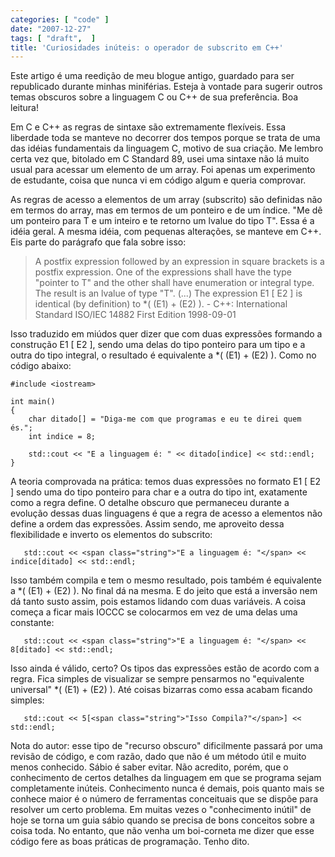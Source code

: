 ```yaml
---
categories: [ "code" ]
date: "2007-12-27"
tags: [ "draft",  ]
title: 'Curiosidades inúteis: o operador de subscrito em C++'
---
```

Este artigo é uma reedição de meu blogue antigo, guardado para ser republicado durante minhas miniférias. Esteja à vontade para sugerir outros temas obscuros sobre a linguagem C ou C++ de sua preferência. Boa leitura!


Em C e C++ as regras de sintaxe são extremamente flexíveis. Essa liberdade toda se manteve no decorrer dos tempos porque se trata de uma das idéias fundamentais da linguagem C, motivo de sua criação. Me lembro certa vez que, bitolado em C Standard 89, usei uma sintaxe não lá muito usual para acessar um elemento de um array. Foi apenas um experimento de estudante, coisa que nunca vi em código algum e queria comprovar.


As regras de acesso a elementos de um array (subscrito) são definidas não em termos do array, mas em termos de um ponteiro e de um índice. "Me dê um ponteiro para T e um inteiro e te retorno um lvalue do tipo T". Essa é a idéia geral. A mesma idéia, com pequenas alterações, se manteve em C++. Eis parte do parágrafo que fala sobre isso:

> A postfix expression followed by an expression in square brackets is a postfix expression. One of the expressions shall have the type "pointer to T" and the other shall have enumeration or integral type. The result is an lvalue of type "T". (...) The expression E1 [ E2 ] is identical (by definition) to *( (E1) + (E2) ). - C++: International Standard ISO/IEC 14882 First Edition 1998-09-01

Isso traduzido em miúdos quer dizer que com duas expressões formando a construção E1 [ E2 ], sendo uma delas do tipo ponteiro para um tipo e a outra do tipo integral, o resultado é equivalente a *( (E1) + (E2) ). Como no código abaixo:

    #include <iostream>
    
    int main()
    {
    	char ditado[] = "Diga-me com que programas e eu te direi quem és.";
    	int indice = 8;
    
    	std::cout << "E a linguagem é: " << ditado[indice] << std::endl;
    } 
    

A teoria comprovada na prática: temos duas expressões no formato E1 [ E2 ] sendo uma do tipo ponteiro para char e a outra do tipo int, exatamente como a regra define. O detalhe obscuro que permaneceu durante a evolução dessas duas linguagens é que a regra de acesso a elementos não define a ordem das expressões. Assim sendo, me aproveito dessa flexibilidade e inverto os elementos do subscrito:

    
       std::cout << <span class="string">"E a linguagem é: "</span> << indice[ditado] << std::endl;

Isso também compila e tem o mesmo resultado, pois também é equivalente a *( (E1) + (E2) ). No final dá na mesma. E do jeito que está a inversão nem dá tanto susto assim, pois estamos lidando com duas variáveis. A coisa começa a ficar mais IOCCC se colocarmos em vez de uma delas uma constante:

    
       std::cout << <span class="string">"E a linguagem é: "</span> << 8[ditado] << std::endl;

Isso ainda é válido, certo? Os tipos das expressões estão de acordo com a regra. Fica simples de visualizar se sempre pensarmos no "equivalente universal" *( (E1) + (E2) ). Até coisas bizarras como essa acabam ficando simples:

    
       std::cout << 5[<span class="string">"Isso Compila?"</span>] << std::endl;

Nota do autor: esse tipo de "recurso obscuro" dificilmente passará por uma revisão de código, e com razão, dado que não é um método útil e muito menos conhecido. Sábio é saber evitar. Não acredito, porém, que o conhecimento de certos detalhes da linguagem em que se programa sejam completamente inúteis. Conhecimento nunca é demais, pois quanto mais se conhece maior é o número de ferramentas conceituais que se dispõe para resolver um certo problema. Em muitas vezes o "conhecimento inútil" de hoje se torna um guia sábio quando se precisa de bons conceitos sobre a coisa toda. No entanto, que não venha um boi-corneta me dizer que esse código fere as boas práticas de programação. Tenho dito.
